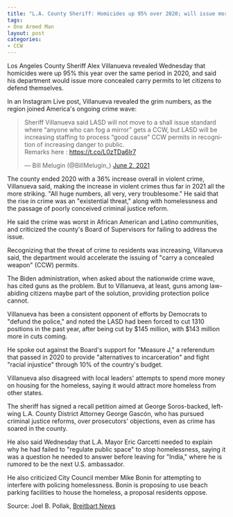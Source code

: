 ```yaml
---
title: "L.A. County Sheriff: Homicides up 95% over 2020; will issue more conceal carry permits"
tags:
- One Armed Man
layout: post
categories:
- CCW
---
```


Los Angeles County Sheriff Alex Villanueva revealed Wednesday that homicides were up 95% this year over the same period in 2020, and said his department would issue more concealed carry permits to let citizens to defend themselves.

In an Instagram Live post, Villanueva revealed the grim numbers, as the region joined America's ongoing crime wave:

<blockquote class="twitter-tweet"><p lang="en" dir="ltr">Sheriff Villanueva said LASD will not move to a shall issue standard where “anyone who can fog a mirror” gets a CCW, but LASD will be increasing staffing to process “good cause” CCW permits in recognition of increasing danger to public. <br>Remarks here : <a href="https://t.co/L0zTDa6Ir7">https://t.co/L0zTDa6Ir7</a></p>&mdash; Bill Melugin (@BillMelugin_) <a href="https://twitter.com/BillMelugin_/status/1400174701331111937?ref_src=twsrc%5Etfw">June 2, 2021</a></blockquote> <script async src="https://platform.twitter.com/widgets.js" charset="utf-8"></script>

The county ended 2020 with a 36% increase overall in violent crime, Villanueva said, making the increase in violent crimes thus far in 2021 all the more striking. "All huge numbers, all very, very troublesome." He said that the rise in crime was an "existential threat," along with homelessness and the passage of poorly conceived criminal justice reform.

He said the crime was worst in African American and Latino communities, and criticized the county's Board of Supervisors for failing to address the issue.

Recognizing that the threat of crime to residents was increasing, Villanueva said, the department would accelerate the issuing of "carry a concealed weapon" (CCW) permits.

The Biden administration, when asked about the nationwide crime wave, has cited guns as the problem. But to Villanueva, at least, guns among law-abiding citizens maybe part of the solution, providing protection police cannot.

Villanueva has been a consistent opponent of efforts by Democrats to "defund the police," and noted the LASD had been forced to cut 1310 positions in the past year, after being cut by $145 million, with $143 million more in cuts coming.

He spoke out against the Board's support for "Measure J," a referendum that passed in 2020 to provide "alternatives to incarceration" and fight "racial injustice" through 10% of the country's budget.

Villanueva also disagreed with local leaders' attempts to spend more money on housing for the homeless, saying it would attract more homeless from other states.

The sheriff has signed a recall petition aimed at George Soros-backed, left-wing L.A. County District Attorney George Gascón, who has pursued criminal justice reforms, over prosecutors' objections, even as crime has soared in the county.

He also said Wednesday that L.A. Mayor Eric Garcetti needed to explain why he had failed to "regulate public space" to stop homelessness, saying it was a question he needed to answer before leaving for "India," where he is rumored to be the next U.S. ambassador.

He also criticized City Council member Mike Bonin for attempting to interfere with policing homelessness. Bonin is proposing to use beach parking facilities to house the homeless, a proposal residents oppose.

Source: Joel B. Pollak, [Breitbart News](https://www.breitbart.com/crime/2021/06/03/l-a-county-sheriff-homicides-up-95-over-2020-will-issue-more-conceal-carry-permits/)
